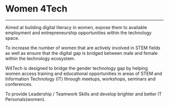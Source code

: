 # Women 4Tech
---
Aimed at building digital literacy in women, expose them to available employment and entrepreneurship opportunities within the technology space. 

To increase the number of women that are actively involved in STEM fields as well as ensure that the digital gap is bridged between male and female within the technology ecosystem.

W4Tech is designed to bridge the gender technology gap by helping women access training and educational opportunities in areas of STEM and Information Technology (IT) through meetups, workshops, seminars and conferences. 

To provide Leadership / Teamwork Skills and develop brighter and better IT Personals(women).
